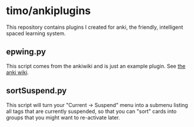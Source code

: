 timo/ankiplugins
================

This repository contains plugins I created for anki, the friendly, intelligent spaced learning system.

epwing.py
---------

This script comes from the ankiwiki and is just an example plugin. See [the anki wiki](http://www.ichi2.net/anki/wiki/Plugins#head-783bd2a73e3e4cd517f50ba4395ef6432411e526).

sortSuspend.py
--------------

This script will turn your "Current -> Suspend" menu into a submenu listing all tags that are currently suspended, so that you can "sort" cards into groups that you might want to re-activate later.
